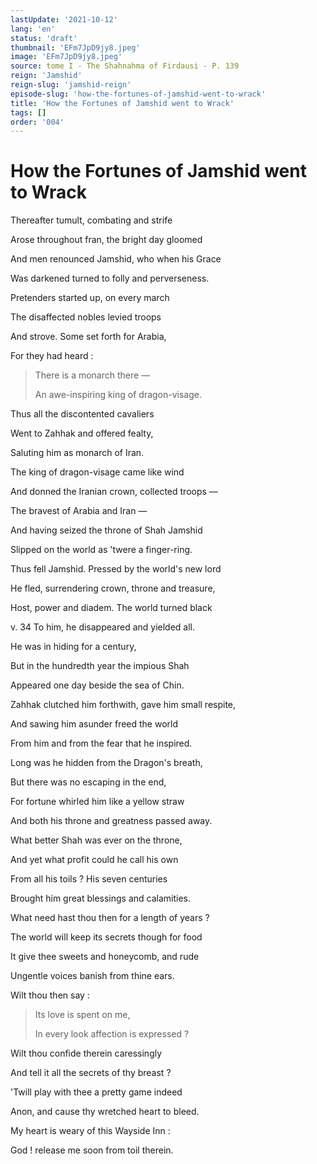 ```yaml
---
lastUpdate: '2021-10-12'
lang: 'en'
status: 'draft'
thumbnail: 'EFm7JpD9jy8.jpeg'
image: 'EFm7JpD9jy8.jpeg'
source: tome I - The Shahnahma of Firdausi - P. 139
reign: 'Jamshid'
reign-slug: 'jamshid-reign'
episode-slug: 'how-the-fortunes-of-jamshid-went-to-wrack'
title: 'How the Fortunes of Jamshid went to Wrack'
tags: []
order: '004'
---
```


<!-- LTeX: language=en -->

# How the Fortunes of Jamshid went to Wrack

Thereafter tumult, combating and strife

Arose throughout fran, the bright day gloomed

And men renounced Jamshid, who when his Grace

Was darkened turned to folly and perverseness.

Pretenders started up, on every march

The disaffected nobles levied troops

And strove. Some set forth for Arabia,

For they had heard :

> There is a monarch there —
>
> An awe-inspiring king of dragon-visage.

Thus all the discontented cavaliers

Went to Zahhak and offered fealty,

Saluting him as monarch of Iran.

The king of dragon-visage came like wind

And donned the Iranian crown, collected troops —

The bravest of Arabia and Iran —

And having seized the throne of Shah Jamshid

Slipped on the world as 'twere a finger-ring.

Thus fell Jamshid. Pressed by the world's new lord

He fled, surrendering crown, throne and treasure,

Host, power and diadem. The world turned black

v. 34 To him, he disappeared and yielded all.

He was in hiding for a century,

But in the hundredth year the impious Shah

Appeared one day beside the sea of Chin.

Zahhak clutched him forthwith, gave him small respite,

And sawing him asunder freed the world

From him and from the fear that he inspired.

Long was he hidden from the Dragon's breath,

But there was no escaping in the end,

For fortune whirled him like a yellow straw

And both his throne and greatness passed away.

What better Shah was ever on the throne,

And yet what profit could he call his own

From all his toils ? His seven centuries

Brought him great blessings and calamities.

What need hast thou then for a length of years ?

The world will keep its secrets though for food

It give thee sweets and honeycomb, and rude

Ungentle voices banish from thine ears.

Wilt thou then say :

> Its love is spent on me,
>
> In every look affection is expressed ?

Wilt thou confide therein caressingly

And tell it all the secrets of thy breast ?

'Twill play with thee a pretty game indeed

Anon, and cause thy wretched heart to bleed.

My heart is weary of this Wayside Inn :

God ! release me soon from toil therein.
